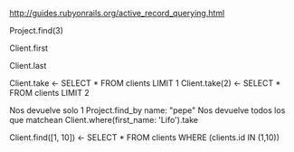 http://guides.rubyonrails.org/active_record_querying.html

Project.find(3)

Client.first

Client.last

Client.take <- SELECT * FROM clients LIMIT 1
Client.take(2) <- SELECT * FROM clients LIMIT 2

Nos devuelve solo 1
  Project.find_by name: "pepe"
Nos devuelve todos los que matchean
  Client.where(first_name: 'Lifo').take

Client.find([1, 10]) <- SELECT * FROM clients WHERE (clients.id IN (1,10))
